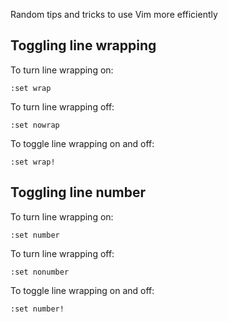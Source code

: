 Random tips and tricks to use Vim more efficiently

## Toggling line wrapping

To turn line wrapping on:

```
:set wrap
```

To turn line wrapping off:

```
:set nowrap
```

To toggle line wrapping on and off:

```
:set wrap!
```

## Toggling line number

To turn line wrapping on:

```
:set number
```

To turn line wrapping off:

```
:set nonumber
```

To toggle line wrapping on and off:

```
:set number!
```
